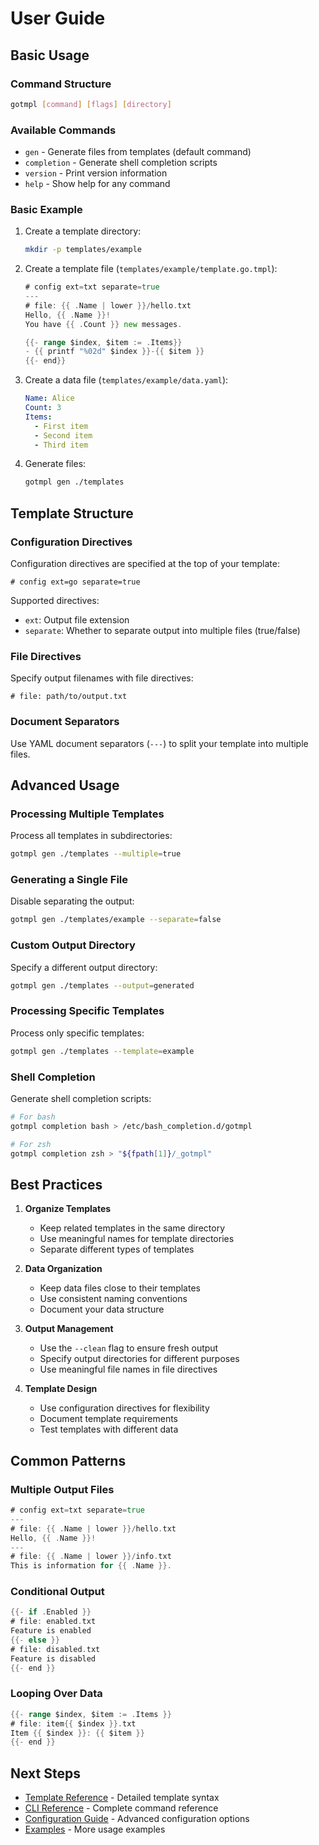 # User Guide

## Basic Usage

### Command Structure

```bash
gotmpl [command] [flags] [directory]
```

### Available Commands

- `gen` - Generate files from templates (default command)
- `completion` - Generate shell completion scripts
- `version` - Print version information
- `help` - Show help for any command

### Basic Example

1. Create a template directory:
   ```bash
   mkdir -p templates/example
   ```

2. Create a template file (`templates/example/template.go.tmpl`):
   ```go
   # config ext=txt separate=true
   ---
   # file: {{ .Name | lower }}/hello.txt
   Hello, {{ .Name }}!
   You have {{ .Count }} new messages.
   
   {{- range $index, $item := .Items}}
   - {{ printf "%02d" $index }}-{{ $item }}
   {{- end}}
   ```

3. Create a data file (`templates/example/data.yaml`):
   ```yaml
   Name: Alice
   Count: 3
   Items:
     - First item
     - Second item
     - Third item
   ```

4. Generate files:
   ```bash
   gotmpl gen ./templates
   ```

## Template Structure

### Configuration Directives

Configuration directives are specified at the top of your template:

```
# config ext=go separate=true
```

Supported directives:
- `ext`: Output file extension
- `separate`: Whether to separate output into multiple files (true/false)

### File Directives

Specify output filenames with file directives:

```
# file: path/to/output.txt
```

### Document Separators

Use YAML document separators (`---`) to split your template into multiple files.

## Advanced Usage

### Processing Multiple Templates

Process all templates in subdirectories:

```bash
gotmpl gen ./templates --multiple=true
```

### Generating a Single File

Disable separating the output:

```bash
gotmpl gen ./templates/example --separate=false
```

### Custom Output Directory

Specify a different output directory:

```bash
gotmpl gen ./templates --output=generated
```

### Processing Specific Templates

Process only specific templates:

```bash
gotmpl gen ./templates --template=example
```

### Shell Completion

Generate shell completion scripts:

```bash
# For bash
gotmpl completion bash > /etc/bash_completion.d/gotmpl

# For zsh
gotmpl completion zsh > "${fpath[1]}/_gotmpl"
```

## Best Practices

1. **Organize Templates**
   - Keep related templates in the same directory
   - Use meaningful names for template directories
   - Separate different types of templates

2. **Data Organization**
   - Keep data files close to their templates
   - Use consistent naming conventions
   - Document your data structure

3. **Output Management**
   - Use the `--clean` flag to ensure fresh output
   - Specify output directories for different purposes
   - Use meaningful file names in file directives

4. **Template Design**
   - Use configuration directives for flexibility
   - Document template requirements
   - Test templates with different data

## Common Patterns

### Multiple Output Files

```go
# config ext=txt separate=true
---
# file: {{ .Name | lower }}/hello.txt
Hello, {{ .Name }}!
---
# file: {{ .Name | lower }}/info.txt
This is information for {{ .Name }}.
```

### Conditional Output

```go
{{- if .Enabled }}
# file: enabled.txt
Feature is enabled
{{- else }}
# file: disabled.txt
Feature is disabled
{{- end }}
```

### Looping Over Data

```go
{{- range $index, $item := .Items }}
# file: item{{ $index }}.txt
Item {{ $index }}: {{ $item }}
{{- end }}
```

## Next Steps

- [Template Reference](template-reference.md) - Detailed template syntax
- [CLI Reference](cli-reference.md) - Complete command reference
- [Configuration Guide](configuration.md) - Advanced configuration options
- [Examples](examples.md) - More usage examples 